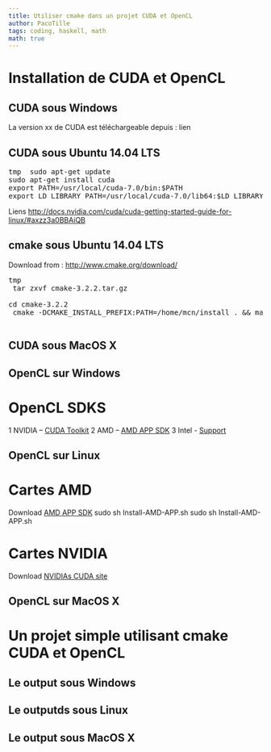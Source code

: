 ```yaml
---
title: Utiliser cmake dans un projet CUDA et OpenCL
author: PacoTille
tags: coding, haskell, math
math: true
---
```


# Installation de CUDA et OpenCL

## CUDA sous Windows
La version xx de CUDA est téléchargeable depuis : lien

## CUDA sous Ubuntu 14.04 LTS

<pre class="terminal">
<span class="prompt">tmp</span>  sudo apt-get update
sudo apt-get install cuda
export PATH=/usr/local/cuda-7.0/bin:$PATH
export LD_LIBRARY_PATH=/usr/local/cuda-7.0/lib64:$LD_LIBRARY_PATH
</pre>

Liens http://docs.nvidia.com/cuda/cuda-getting-started-guide-for-linux/#axzz3a0BBAiQB

## cmake sous Ubuntu 14.04 LTS

Download from :
http://www.cmake.org/download/


<pre class="terminal">
<span class="prompt">tmp</span>
 tar zxvf cmake-3.2.2.tar.gz

cd cmake-3.2.2
 cmake -DCMAKE_INSTALL_PREFIX:PATH=/home/mcn/install . && make all install

</pre>

## CUDA sous MacOS X

## OpenCL sur Windows

# OpenCL SDKS

1 NVIDIA – [CUDA Toolkit](https://developer.nvidia.com/cuda-downloads)
2 AMD – [AMD APP SDK](http://developer.amd.com/tools-and-sdks/opencl-zone/amd-accelerated-parallel-processing-app-sdk/)
3 Intel - [Support](https://software.intel.com/en-us/intel-opencl-support)

## OpenCL sur Linux

# Cartes AMD
Download [AMD APP SDK](http://developer.amd.com/tools-and-sdks/opencl-zone/amd-accelerated-parallel-processing-app-sdk/)
sudo sh Install-AMD-APP.sh
sudo sh Install-AMD-APP.sh

# Cartes NVIDIA
Download [NVIDIAs CUDA site](https://developer.nvidia.com/cuda-downloads)



## OpenCL sur MacOS X


# Un projet simple utilisant cmake CUDA et OpenCL
## Le output sous Windows
## Le outputds sous Linux


## Le output sous MacOS X
